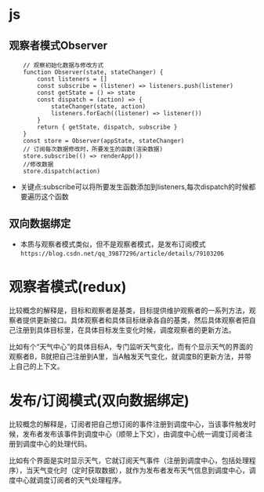 # js

## 观察者模式Observer

```
    // 观察初始化数据与修改方式
    function Observer(state, stateChanger) {
        const listeners = []
        const subscribe = (listener) => listeners.push(listener)
        const getState = () => state
        const dispatch = (action) => {
            stateChanger(state, action)
            listeners.forEach((listener) => listener())
        }
        return { getState, dispatch, subscribe }
    }
    const store = Observer(appState, stateChanger)
    // 订阅每次数据修改时，所要发生的函数(渲染数据)
    store.subscribe(() => renderApp())
    //修改数据
    store.dispatch(action)
```

* 关键点:subscribe可以将所要发生函数添加到listeners,每次dispatch的时候都要遍历这个函数

## 双向数据绑定

* 本质与观察者模式类似，但不是观察者模式，是发布订阅模式
`https://blog.csdn.net/qq_39877296/article/details/79103206`


# 观察者模式(redux)

比较概念的解释是，目标和观察者是基类，目标提供维护观察者的一系列方法，观察者提供更新接口。具体观察者和具体目标继承各自的基类，然后具体观察者把自己注册到具体目标里，在具体目标发生变化时候，调度观察者的更新方法。

比如有个“天气中心”的具体目标A，专门监听天气变化，而有个显示天气的界面的观察者B，B就把自己注册到A里，当A触发天气变化，就调度B的更新方法，并带上自己的上下文。


# 发布/订阅模式(双向数据绑定)

比较概念的解释是，订阅者把自己想订阅的事件注册到调度中心，当该事件触发时候，发布者发布该事件到调度中心（顺带上下文），由调度中心统一调度订阅者注册到调度中心的处理代码。

比如有个界面是实时显示天气，它就订阅天气事件（注册到调度中心，包括处理程序），当天气变化时（定时获取数据），就作为发布者发布天气信息到调度中心，调度中心就调度订阅者的天气处理程序。
